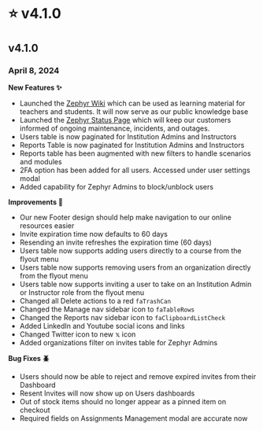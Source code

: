 # ⭐ v4.1.0

## v4.1.0

### **April 8, 2024**

**New Features ✨**

* Launched the [Zephyr Wiki](https://wiki.zephyr-sim.com) which can be used as learning material for teachers and students. It will now serve as our public knowledge base
* Launched the [Zephyr Status Page](https://zephyr.statuspage.io) which will keep our customers informed of ongoing maintenance, incidents, and outages.
* Users table is now paginated for Institution Admins and Instructors
* Reports Table is now paginated for Institution Admins and Instructors
* Reports table has been augmented with new filters to handle scenarios and modules
* 2FA option has been added for all users. Accessed under user settings modal
* Added capability for Zephyr Admins to block/unblock users

**Improvements 🙌**

* Our new Footer design should help make navigation to our online resources easier
* Invite expiration time now defaults to 60 days
* Resending an invite refreshes the expiration time (60 days)
* Users table now supports adding users directly to a course from the flyout menu
* Users table now supports removing users from an organization directly from the flyout menu
* Users table now supports inviting a user to take on an Institution Admin or Instructor role from the flyout menu
* Changed all Delete actions to a red `faTrashCan`
* Changed the Manage nav sidebar icon to `faTableRows`
* Changed the Reports nav sidebar icon to `faClipboardListCheck`
* Added LinkedIn and Youtube social icons and links
* Changed Twitter icon to new 𝕩 icon
* Added organizations filter on invites table for Zephyr Admins

**Bug Fixes 🪲**

* Users should now be able to reject and remove expired invites from their Dashboard
* Resent Invites will now show up on Users dashboards
* Out of stock items should no longer appear as a pinned item on checkout
* Required fields on Assignments Management modal are accurate now

